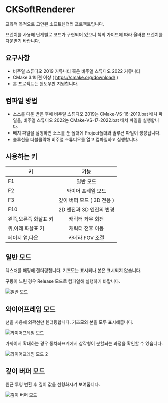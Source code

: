 # CKSoftRenderer

교육적 목적으로 고안된 소프트렌더러 프로젝트입니다. 

브랜치를 사용해 단계별로 코드가 구현되어 있으니 책의 가이드에 따라 올바른 브랜치를 다운받기 바랍니다. 

## 요구사항
- 비주얼 스튜디오 2019 커뮤니티 혹은 비주얼 스튜디오 2022 커뮤니티
- CMake 3.1버젼 이상 ( https://cmake.org/download/ ) 
- 본 프로젝트는 윈도우만 지원합니다. 

## 컴파일 방법
- 소스를 다운 받은 후에 비주얼 스튜디오 2019는 CMake-VS-16-2019.bat 배치 파일을, 비주얼 스튜디오 2022는 CMake-VS-17-2022.bat 배치 파일을 실행합니다. 
- 배치 파일을 실행하면 소스를 푼 폴더에 Project폴더와 솔루션 파일이 생성됩니다. 
- 솔루션을 더블클릭해 비주얼 스튜디오를 열고 컴파일하고 실행합니다. 

## 사용하는 키 
| 키            | 기능           |
| ------------- |:-------------:|
| F1  | 일반 모드 |
| F2  | 와이어 프레임 모드 |
| F3  | 깊이 버퍼 모드 ( 3D 전용 ) |
| F10 | 2D 엔진과 3D 엔진의 변경 |
| 왼쪽,오른쪽 화살표 키 | 캐릭터 좌우 회전 |
| 위,아래 화살표 키 | 캐릭터 전후 이동 |
| 페이지 업,다운 | 카메라 FOV 조절 |

## 일반 모드
텍스쳐를 매핑해 렌더링합니다. 기즈모는 표시되나 본은 표시되지 않습니다. 

구동이 느린 경우 Release 모드로 컴파일해 실행하기 바랍니다.

![일반 모드](https://github.com/onlybooks/gamemath/blob/main/Document/Normal.png "일반 모드")


## 와이어프레임 모드
선을 사용해 외곽선만 렌더링합니다. 기즈모와 본을 모두 표시해줍니다. 

![와이어프레임 모드](https://github.com/onlybooks/gamemath/blob/main/Document/Wireframe1.png "와이어프레임 모드")

가까이서 확대하는 경우 동차좌표계에서 삼각형이 분할되는 과정을 확인할 수 있습니다. 

![와이어프레임 모드 2](https://github.com/onlybooks/gamemath/blob/main/Document/Wireframe2.png "와이어프레임 모드 2")

## 깊이 버퍼 모드
원근 투영 변환 후 깊이 값을 선형화시켜 보여줍니다.  

![깊이 버퍼 모드](https://github.com/onlybooks/gamemath/blob/main/Document/Depth.png "깊이버퍼 모드")

